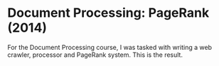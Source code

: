 # Document Processing: PageRank (2014)
For the Document Processing course, I was tasked with writing a web crawler, processor and PageRank system. This is the result.